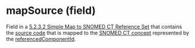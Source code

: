 # mapSource (field)

Field in a [5.2.3.2 Simple Map to SNOMED CT Reference Set](../../../../5.2.3.2-Simple-Map-to-SNOMED-CT-Reference-Set_142120947.html) that contains the [source code](https://confluence.ihtsdotools.org/display/DOCGLOSS/source+code) that is mapped to the [SNOMED CT concept](https://confluence.ihtsdotools.org/display/DOCGLOSS/SNOMED+CT+concept) represented by the [referencedComponentId](https://confluence.ihtsdotools.org/display/DOCGLOSS/referencedComponentId).
